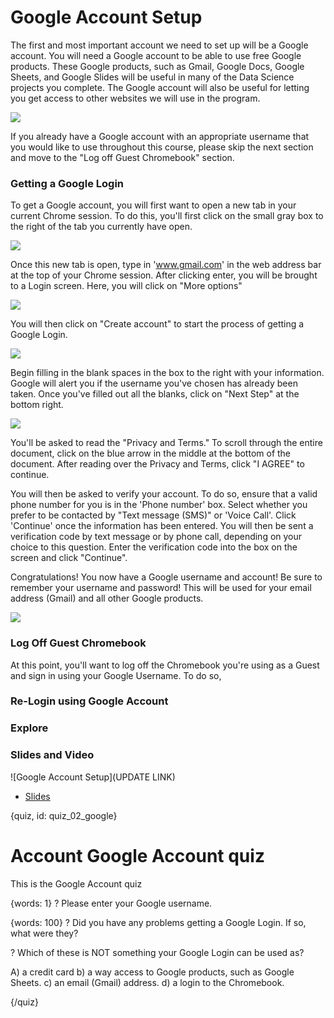 # Google Account Setup

The first and most important account we need to set up will be a Google account. You will need a Google account to be able to use free Google products. These Google products, such as Gmail, Google Docs, Google Sheets, and Google Slides will be useful in many of the Data Science projects you complete. The Google account will also be useful for letting you get access to other 
websites we will use in the program. 

![](images/02_google_account/02_cdsintro_google_account-03.png)

If you already have a Google account with an appropriate username that you would like to use throughout this course, please skip the next section and move to the "Log off Guest Chromebook" section.

### Getting a Google Login

To get a Google account, you will first want to open a new tab in your current Chrome session. To do this, you'll first click on the small gray box to the right of the tab you currently have open. 

![](images/02_google_account/02_cdsintro_google_account-04.png)

Once this new tab is open, type in 'www.gmail.com' in the web address bar at the top of your Chrome session. After clicking enter, you will be brought to a Login screen. Here, you will click on "More options"

![](images/02_google_account/02_cdsintro_google_account-05.png)

You will then click on "Create account" to start the process of getting a Google Login. 

![](images/02_google_account/02_cdsintro_google_account-06.png)

Begin filling in the blank spaces in the box to the right with your information. Google will alert you if the username you've chosen has already been taken. Once you've filled out all the blanks, click on "Next Step" at the bottom right.

![](images/02_google_account/02_cdsintro_google_account-08.png)

You'll be asked to read the "Privacy and Terms." To scroll through the entire document, click on the blue arrow in the middle at the bottom of the document. After reading over the Privacy and Terms, click "I AGREE" to continue.

You will then be asked to verify your account. To do so, ensure that a valid phone number for you is in the 'Phone number' box. Select whether you prefer to be contacted by "Text message (SMS)" or 'Voice Call'. Click 'Continue' once the information has been entered. You will then be sent a verification code by text message or by phone call, depending on your choice to this question. Enter the verification code into the box on the screen and click "Continue". 

Congratulations! You now have a Google username and account! Be sure to remember your username and password! This will be used for your email address (Gmail) and all other Google products. 

![](images/02_google_account/02_cdsintro_google_account-15.png)

### Log Off Guest Chromebook

At this point, you'll want to log off the Chromebook you're using as a Guest and sign in using your Google Username. To do so,

### Re-Login using Google Account

### Explore 


### Slides and Video

![Google Account Setup](UPDATE LINK)

* [Slides](https://docs.google.com/presentation/d/1sOBtwszQqq366q84VCDY_BwSjWQz_4yFJLC4ib1dEGQ/edit?usp=sharing)


{quiz, id: quiz_02_google}

# Account Google Account quiz

This is the Google Account quiz

{words: 1}
? Please enter your Google username.

{words: 100}
? Did you have any problems getting a Google Login. If so, what were they?

? Which of these is NOT something your Google Login can be used as?

A) a credit card
b) a way access to Google products, such as Google Sheets.
c) an email (Gmail) address.
d) a login to the Chromebook.

{/quiz}